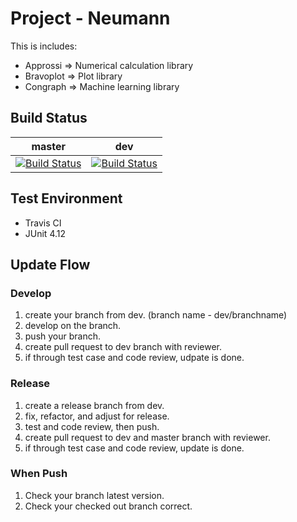 # Project - Neumann 
This is includes:
- Approssi  =>  Numerical calculation library
- Bravoplot =>  Plot library
- Congraph  =>  Machine learning library

## Build Status

| master | dev |
|:------:|:---:|
| [![Build Status](https://travis-ci.org/RealTwo-Space/Neumann.svg?branch=master)](https://travis-ci.org/RealTwo-Space/Neumann) |  [![Build Status](https://travis-ci.org/RealTwo-Space/Neumann.svg?branch=dev)](https://travis-ci.org/RealTwo-Space/Neumann)   |

## Test Environment
- Travis CI
- JUnit 4.12

## Update Flow

### Develop
1. create your branch from dev. (branch name - dev/branchname)
2. develop on the branch.
3. push your branch.
4. create pull request to dev branch with reviewer.
5. if through test case and code review, udpate is done.

### Release
1. create a release branch from dev.
2. fix, refactor, and adjust for release.
3. test and code review, then push.
4. create pull request to dev and master branch with reviewer.
5. if through test case and code review, update is done.

### When Push
1. Check your branch latest version.
2. Check your checked out branch correct.

